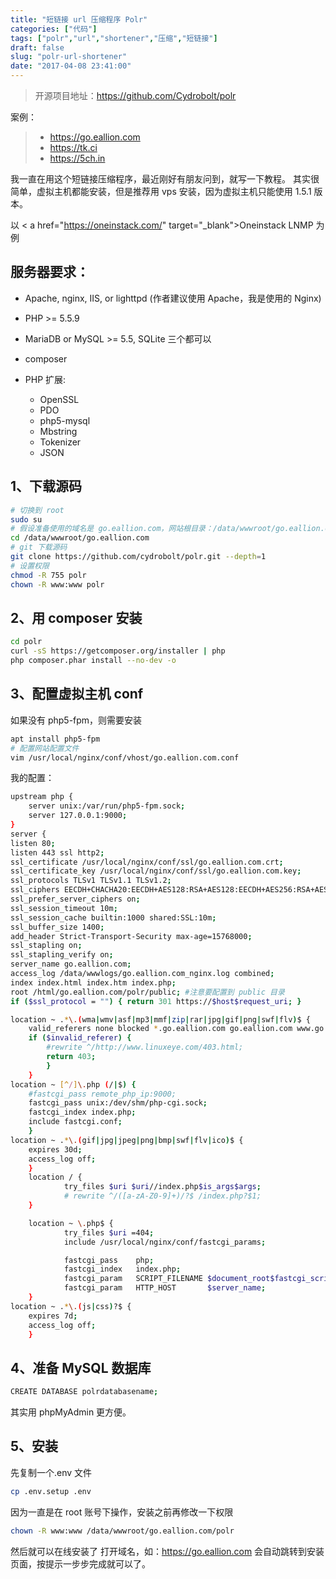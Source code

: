 ```yaml
---
title: "短链接 url 压缩程序 Polr"
categories: ["代码"]
tags: ["polr","url","shortener","压缩","短链接"]
draft: false
slug: "polr-url-shortener"
date: "2017-04-08 23:41:00"
---
```


> 开源项目地址：<a href="https://github.com/Cydrobolt/polr" target="_blank">https://github.com/Cydrobolt/polr</a>

案例：
> - <a href="https://go.eallion.com" target="_blank">https://go.eallion.com</a>
> - <a href="https://tk.ci" target="_blank">https://tk.ci</a>
> - <a href="https://5ch.in" target="_blank">https://5ch.in</a>

我一直在用这个短链接压缩程序，最近刚好有朋友问到，就写一下教程。
其实很简单，虚拟主机都能安装，但是推荐用 vps 安装，因为虚拟主机只能使用 1.5.1 版本。

以 < a href="https://oneinstack.com/" target="_blank">Oneinstack</a> LNMP 为例

服务器要求：
------

 - Apache, nginx, IIS, or lighttpd (作者建议使用 Apache，我是使用的 Nginx)
 - PHP >= 5.5.9
 - MariaDB or MySQL >= 5.5, SQLite 三个都可以
 - composer
 - PHP 扩展:

    - OpenSSL 
    - PDO 
    - php5-mysql
    - Mbstring 
    - Tokenizer 
    - JSON 

1、下载源码
------
```bash
# 切换到 root
sudo su 
# 假设准备使用的域名是 go.eallion.com，网站根目录：/data/wwwroot/go.eallion.com
cd /data/wwwroot/go.eallion.com 
# git 下载源码
git clone https://github.com/cydrobolt/polr.git --depth=1 
# 设置权限
chmod -R 755 polr
chown -R www:www polr
```

2、用 composer 安装
-------------

```bash
cd polr
curl -sS https://getcomposer.org/installer | php
php composer.phar install --no-dev -o
```

3、配置虚拟主机 conf
------------

如果没有 php5-fpm，则需要安装
```bash
apt install php5-fpm
# 配置网站配置文件
vim /usr/local/nginx/conf/vhost/go.eallion.com.conf
```
我的配置：
```bash
upstream php {
    server unix:/var/run/php5-fpm.sock;
    server 127.0.0.1:9000;
}
server {
listen 80;
listen 443 ssl http2;
ssl_certificate /usr/local/nginx/conf/ssl/go.eallion.com.crt;
ssl_certificate_key /usr/local/nginx/conf/ssl/go.eallion.com.key;
ssl_protocols TLSv1 TLSv1.1 TLSv1.2;
ssl_ciphers EECDH+CHACHA20:EECDH+AES128:RSA+AES128:EECDH+AES256:RSA+AES256:EECDH+3DES:RSA+3DES:!MD5;
ssl_prefer_server_ciphers on;
ssl_session_timeout 10m;
ssl_session_cache builtin:1000 shared:SSL:10m;
ssl_buffer_size 1400;
add_header Strict-Transport-Security max-age=15768000;
ssl_stapling on;
ssl_stapling_verify on;
server_name go.eallion.com;
access_log /data/wwwlogs/go.eallion.com_nginx.log combined;
index index.html index.htm index.php;
root /html/go.eallion.com/polr/public; #注意要配置到 public 目录
if ($ssl_protocol = "") { return 301 https://$host$request_uri; }

location ~ .*\.(wma|wmv|asf|mp3|mmf|zip|rar|jpg|gif|png|swf|flv)$ {
    valid_referers none blocked *.go.eallion.com go.eallion.com www.go.eallion.com;
    if ($invalid_referer) {
        #rewrite ^/http://www.linuxeye.com/403.html;
        return 403;
        }
    }
location ~ [^/]\.php (/|$) {
    #fastcgi_pass remote_php_ip:9000;
    fastcgi_pass unix:/dev/shm/php-cgi.sock;
    fastcgi_index index.php;
    include fastcgi.conf;
    }
location ~ .*\.(gif|jpg|jpeg|png|bmp|swf|flv|ico)$ {
    expires 30d;
    access_log off;
    }
    location / {
            try_files $uri $uri//index.php$is_args$args;
            # rewrite ^/([a-zA-Z0-9]+)/?$ /index.php?$1;
    }

    location ~ \.php$ {
            try_files $uri =404;
            include /usr/local/nginx/conf/fastcgi_params;

            fastcgi_pass    php;
            fastcgi_index   index.php;
            fastcgi_param   SCRIPT_FILENAME $document_root$fastcgi_script_name;
            fastcgi_param   HTTP_HOST       $server_name;
    }
location ~ .*\.(js|css)?$ {
    expires 7d;
    access_log off;
    }
```

4、准备 MySQL 数据库
------------
```bash
CREATE DATABASE polrdatabasename;
```
其实用 phpMyAdmin 更方便。

5、安装
----
先复制一个.env 文件
```bash
cp .env.setup .env
```
因为一直是在 root 账号下操作，安装之前再修改一下权限
```bash
chown -R www:www /data/wwwroot/go.eallion.com/polr
```
然后就可以在线安装了
打开域名，如：<a href="https://go.eallion.com" target="_blank">https://go.eallion.com</a>
会自动跳转到安装页面，按提示一步步完成就可以了。

